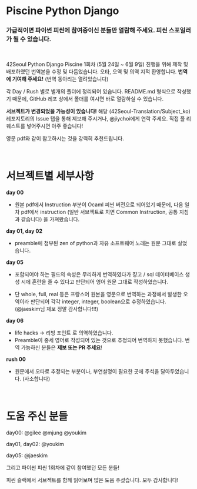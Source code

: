 # Piscine Python Django

### 가급적이면 파이썬 피씬에 참여중이신 분들만 열람해 주세요. 피씬 스포일러가 될 수 있습니다.

<br>

42Seoul Python Django Piscine 1회차 (5월 24일 ~ 6월 9일) 진행을 위해 제작 및 배포하였던 번역본을 수정 및 다듬었습니다. 오타, 오역 및 의역 지적 환영합니다. **번역에 기여해 주세요!** (번역 동아리는 열려있습니다)

각 Day / Rush 별로 별개의 폴더에 정리되어 있습니다. README.md 형식으로 작성했기 때문에, GitHub 레포 상에서 폴더를 여시면 바로 열람하실 수 있습니다.

**서브젝트가 변경되었을 가능성이 있습니다!** 해당 (42Seoul-Translation/Subject_ko) 레포지토리의 Issue 탭을 통해 제보해 주시거나, @jiychoi에게 연락 주세요. 직접 풀 리퀘스트를 넣어주시면 아주 좋습니다!

영문 pdf와 같이 참고하시는 것을 강력히 추천드립니다.

<br>

# 서브젝트별 세부사항

**day 00**

- 원본 pdf에서 Instruction 부분이 Ocaml 피씬 버전으로 되어있기 때문에, 다음 일차 pdf에서 instruction (일반 서브젝트로 치면 Common Instruction, 공통 지침 과 같습니다) 을 가져왔습니다.

**day 01, day 02**

- preamble에 첨부된 zen of python과 자유 소프트웨어 노래는 원문 그대로 실었습니다.

**day 05**

- 포함되어야 하는 필드의 속성은 무리하게 번역하였다가 쟝고 / sql 데이터베이스 생성 시에 혼란을 줄 수 있다고 판단되어 영어 원문 그대로 작성하였습니다.

- 단 whole, full, real 등은 프랑스어 원본을 영문으로 번역하는 과정에서 발생한 오역이라 판단되어 각각 integer, integer, boolean으로 수정하였습니다. (@jaeskim님 제보 정말 감사합니다!!!)

**day 06**

- life hacks -> 리빙 포인트 로 의역하였습니다.
- Preamble이 중세 영어로 작성되어 있는 것으로 추정되어 번역하지 못했습니다. 번역 가능하신 분들은 **제보 또는 PR 주세요**!

**rush 00**

- 원문에서 오타로 추정되는 부분이나, 부연설명이 필요한 곳에 주석을 달아두었습니다. (사소합니다)

<br>

# 도움 주신 분들

day00: @gilee @mjung @youkim

day01, day02: @youkim

day05: @jaeskim

그리고 파이썬 피씬 1회차에 같이 참여했던 모든 분들!

피씬 슬랙에서 서브젝트를 함께 읽어보며 많은 도움 주셨습니다. 모두 감사합니다!
